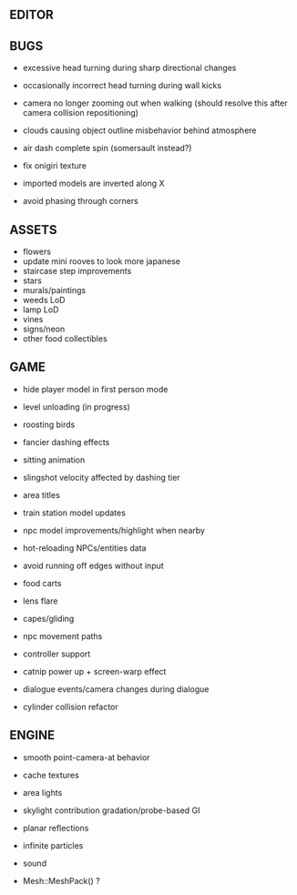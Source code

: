 EDITOR
------

BUGS
----
* excessive head turning during sharp directional changes
* occasionally incorrect head turning during wall kicks
* camera no longer zooming out when walking (should resolve this after camera collision repositioning)

* clouds causing object outline misbehavior behind atmosphere
* air dash complete spin (somersault instead?)
* fix onigiri texture
* imported models are inverted along X
* avoid phasing through corners

ASSETS
------
* flowers
* update mini rooves to look more japanese
* staircase step improvements
* stars
* murals/paintings
* weeds LoD
* lamp LoD
* vines
* signs/neon
* other food collectibles

GAME
----
* hide player model in first person mode
* level unloading (in progress)
* roosting birds

* fancier dashing effects
* sitting animation
* slingshot velocity affected by dashing tier
* area titles
* train station model updates
* npc model improvements/highlight when nearby
* hot-reloading NPCs/entities data
* avoid running off edges without input
* food carts
* lens flare
* capes/gliding
* npc movement paths
* controller support
* catnip power up + screen-warp effect
* dialogue events/camera changes during dialogue
* cylinder collision refactor

ENGINE
------
* smooth point-camera-at behavior

* cache textures
* area lights
* skylight contribution gradation/probe-based GI
* planar reflections
* infinite particles
* sound
* Mesh::MeshPack() ?